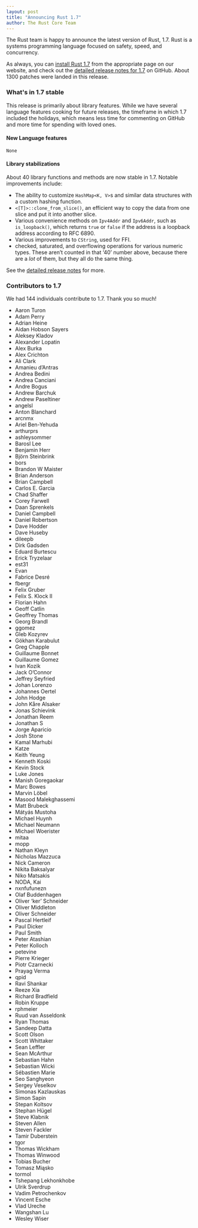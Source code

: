 ```yaml
---
layout: post
title: "Announcing Rust 1.7"
author: The Rust Core Team
---
```


The Rust team is happy to announce the latest version of Rust, 1.7. Rust is a
systems programming language focused on safety, speed, and concurrency.

As always, you can [install Rust 1.7][install] from the appropriate page on our
website, and check out the [detailed release notes for 1.7][notes] on GitHub.
About 1300 patches were landed in this release.

[install]: http://www.rust-lang.org/install.html
[notes]: https://github.com/rust-lang/rust/blob/stable/RELEASES.md#version-170-2016-03-03

### What's in 1.7 stable

This release is primarily about library features. While we have several
language features cooking for future releases, the timeframe in which 1.7
included the holidays, which means less time for commenting on GitHub and more
time for spending with loved ones.

#### New Language features

`None`

#### Library stabilizations

About 40 library functions and methods are now stable in 1.7. Notable
improvements include:

* The ability to customize `HashMap<K, V>`s and similar data structures with
  a custom hashing function.
* `<[T]>::clone_from_slice()`, an efficient way to copy the data from one slice
  and put it into another slice.
* Various convenience methods on `Ipv4Addr` and `Ipv6Addr`, such as `is_loopback()`,
  which returns `true` or `false` if the address is a loopback address according to
  RFC 6890.
* Various improvements to `CString`, used for FFI.
* checked, saturated, and overflowing operations for various numeric types.
  These aren’t counted in that ‘40’ number above, because there are a _lot_ of
  them, but they all do the same thing.

See the [detailed release notes][notes] for more.

### Contributors to 1.7

We had 144 individuals contribute to 1.7. Thank you so much!

* Aaron Turon
* Adam Perry
* Adrian Heine
* Aidan Hobson Sayers
* Aleksey Kladov
* Alexander Lopatin
* Alex Burka
* Alex Crichton
* Ali Clark
* Amanieu d’Antras
* Andrea Bedini
* Andrea Canciani
* Andre Bogus
* Andrew Barchuk
* Andrew Paseltiner
* angelsl
* Anton Blanchard
* arcnmx
* Ariel Ben-Yehuda
* arthurprs
* ashleysommer
* Barosl Lee
* Benjamin Herr
* Björn Steinbrink
* bors
* Brandon W Maister
* Brian Anderson
* Brian Campbell
* Carlos E. Garcia
* Chad Shaffer
* Corey Farwell
* Daan Sprenkels
* Daniel Campbell
* Daniel Robertson
* Dave Hodder
* Dave Huseby
* dileepb
* Dirk Gadsden
* Eduard Burtescu
* Erick Tryzelaar
* est31
* Evan
* Fabrice Desré
* fbergr
* Felix Gruber
* Felix S. Klock II
* Florian Hahn
* Geoff Catlin
* Geoffrey Thomas
* Georg Brandl
* ggomez
* Gleb Kozyrev
* Gökhan Karabulut
* Greg Chapple
* Guillaume Bonnet
* Guillaume Gomez
* Ivan Kozik
* Jack O’Connor
* Jeffrey Seyfried
* Johan Lorenzo
* Johannes Oertel
* John Hodge
* John Kåre Alsaker
* Jonas Schievink
* Jonathan Reem
* Jonathan S
* Jorge Aparicio
* Josh Stone
* Kamal Marhubi
* Katze
* Keith Yeung
* Kenneth Koski
* Kevin Stock
* Luke Jones
* Manish Goregaokar
* Marc Bowes
* Marvin Löbel
* Masood Malekghassemi
* Matt Brubeck
* Mátyás Mustoha
* Michael Huynh
* Michael Neumann
* Michael Woerister
* mitaa
* mopp
* Nathan Kleyn
* Nicholas Mazzuca
* Nick Cameron
* Nikita Baksalyar
* Niko Matsakis
* NODA, Kai
* nxnfufunezn
* Olaf Buddenhagen
* Oliver ‘ker’ Schneider
* Oliver Middleton
* Oliver Schneider
* Pascal Hertleif
* Paul Dicker
* Paul Smith
* Peter Atashian
* Peter Kolloch
* petevine
* Pierre Krieger
* Piotr Czarnecki
* Prayag Verma
* qpid
* Ravi Shankar
* Reeze Xia
* Richard Bradfield
* Robin Kruppe
* rphmeier
* Ruud van Asseldonk
* Ryan Thomas
* Sandeep Datta
* Scott Olson
* Scott Whittaker
* Sean Leffler
* Sean McArthur
* Sebastian Hahn
* Sebastian Wicki
* Sébastien Marie
* Seo Sanghyeon
* Sergey Veselkov
* Simonas Kazlauskas
* Simon Sapin
* Stepan Koltsov
* Stephan Hügel
* Steve Klabnik
* Steven Allen
* Steven Fackler
* Tamir Duberstein
* tgor
* Thomas Wickham
* Thomas Winwood
* Tobias Bucher
* Tomasz Miąsko
* tormol
* Tshepang Lekhonkhobe
* Ulrik Sverdrup
* Vadim Petrochenkov
* Vincent Esche
* Vlad Ureche
* Wangshan Lu
* Wesley Wiser
